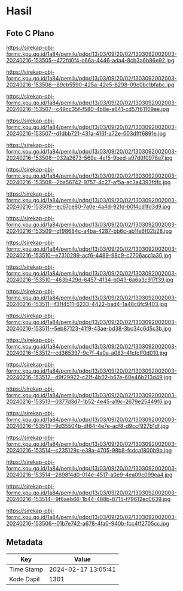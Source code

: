 # Hasil

## Foto C Plano

https://sirekap-obj-formc.kpu.go.id/1a84/pemilu/pdpr/13/03/09/20/02/1303092002003-20240216-153505--472fd0f4-c66a-4446-ada4-8cb3a6b86e92.jpg

https://sirekap-obj-formc.kpu.go.id/1a84/pemilu/pdpr/13/03/09/20/02/1303092002003-20240216-153506--89cb5590-425a-42e5-8298-09c0bc1bfabc.jpg

https://sirekap-obj-formc.kpu.go.id/1a84/pemilu/pdpr/13/03/09/20/02/1303092002003-20240216-153507--c49cc35f-f580-4b8e-a641-cd57f61109ee.jpg

https://sirekap-obj-formc.kpu.go.id/1a84/pemilu/pdpr/13/03/09/20/02/1303092002003-20240216-153507--d1dbb721-431a-416f-a72e-003dfff6891e.jpg

https://sirekap-obj-formc.kpu.go.id/1a84/pemilu/pdpr/13/03/09/20/02/1303092002003-20240216-153508--032a2673-569e-4ef5-9bed-a97d0f0978e7.jpg

https://sirekap-obj-formc.kpu.go.id/1a84/pemilu/pdpr/13/03/09/20/02/1303092002003-20240216-153508--2ba56742-9757-4c27-af5a-ac3a4393fdfc.jpg

https://sirekap-obj-formc.kpu.go.id/1a84/pemilu/pdpr/13/03/09/20/02/1303092002003-20240216-153509--ec67ce80-7a0e-4a4d-92fd-b0f4cd1fd3d9.jpg

https://sirekap-obj-formc.kpu.go.id/1a84/pemilu/pdpr/13/03/09/20/02/1303092002003-20240216-153509--df98684c-a4ba-4287-bb6c-ab1fe6f02b28.jpg

https://sirekap-obj-formc.kpu.go.id/1a84/pemilu/pdpr/13/03/09/20/02/1303092002003-20240216-153510--e7310299-acf6-4489-98c9-c2706acc1a30.jpg

https://sirekap-obj-formc.kpu.go.id/1a84/pemilu/pdpr/13/03/09/20/02/1303092002003-20240216-153510--463b429d-6457-4134-b043-6a6a3c917f39.jpg

https://sirekap-obj-formc.kpu.go.id/1a84/pemilu/pdpr/13/03/09/20/02/1303092002003-20240216-153511--f31f4511-6233-4422-bad4-1a48c8fc9403.jpg

https://sirekap-obj-formc.kpu.go.id/1a84/pemilu/pdpr/13/03/09/20/02/1303092002003-20240216-153511--5eb87123-41f9-43ae-bd38-3bc34c6d5c3b.jpg

https://sirekap-obj-formc.kpu.go.id/1a84/pemilu/pdpr/13/03/09/20/02/1303092002003-20240216-153512--cd365397-9c7f-4a0a-a083-41cfcff0d010.jpg

https://sirekap-obj-formc.kpu.go.id/1a84/pemilu/pdpr/13/03/09/20/02/1303092002003-20240216-153512--d9f29922-c21f-4b02-b67e-60e46b213d49.jpg

https://sirekap-obj-formc.kpu.go.id/1a84/pemilu/pdpr/13/03/09/20/02/1303092002003-20240216-153513--0377d3d7-1b52-4e45-a19c-2679e25449f6.jpg

https://sirekap-obj-formc.kpu.go.id/1a84/pemilu/pdpr/13/03/09/20/02/1303092002003-20240216-153513--9d35504b-df64-4e7e-acf8-d9ccf927b1df.jpg

https://sirekap-obj-formc.kpu.go.id/1a84/pemilu/pdpr/13/03/09/20/02/1303092002003-20240216-153514--c235129c-e38a-4705-98b8-fcdca1800b9b.jpg

https://sirekap-obj-formc.kpu.go.id/1a84/pemilu/pdpr/13/03/09/20/02/1303092002003-20240216-153514--2698f4d0-014e-4517-a0e9-4ea09c099ea4.jpg

https://sirekap-obj-formc.kpu.go.id/1a84/pemilu/pdpr/13/03/09/20/02/1303092002003-20240216-153514--9f6aeb66-1b44-488b-8715-f79612ec0639.jpg

https://sirekap-obj-formc.kpu.go.id/1a84/pemilu/pdpr/13/03/09/20/02/1303092002003-20240216-153506--01b7e742-a678-4fa0-940b-fcc4ff2705cc.jpg


## Metadata

| Key        | Value               |
| ---------- | ------------------- |
| Time Stamp | 2024-02-17 13:05:41 |
| Kode Dapil | 1301                |



